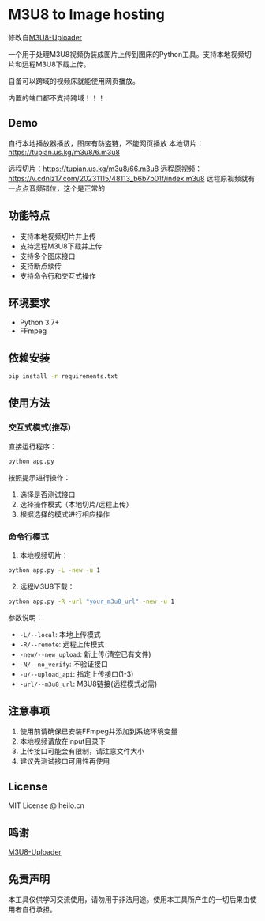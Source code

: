 # M3U8 to Image hosting

修改自[M3U8-Uploader](https://github.com/239144498/M3U8-Uploader)

一个用于处理M3U8视频伪装成图片上传到图床的Python工具。支持本地视频切片和远程M3U8下载上传。

自备可以跨域的视频床就能使用网页播放。

内置的端口都不支持跨域！！！

## Demo

自行本地播放器播放，图床有防盗链，不能网页播放
本地切片：https://tupian.us.kg/m3u8/6.m3u8

远程切片：https://tupian.us.kg/m3u8/66.m3u8
远程原视频：https://v.cdnlz17.com/20231115/48113_b6b7b01f/index.m3u8
远程原视频就有一点点音频错位，这个是正常的

## 功能特点

- 支持本地视频切片并上传
- 支持远程M3U8下载并上传
- 支持多个图床接口
- 支持断点续传
- 支持命令行和交互式操作

## 环境要求

- Python 3.7+
- FFmpeg

## 依赖安装 
```bash 
pip install -r requirements.txt
```
## 使用方法

### 交互式模式(推荐)

直接运行程序：
```bash
python app.py
```

按照提示进行操作：
1. 选择是否测试接口
2. 选择操作模式（本地切片/远程上传）
3. 根据选择的模式进行相应操作

### 命令行模式

1. 本地视频切片：
```bash
python app.py -L -new -u 1
```
2. 远程M3U8下载：
```bash
python app.py -R -url "your_m3u8_url" -new -u 1
```

参数说明：
- `-L/--local`: 本地上传模式
- `-R/--remote`: 远程上传模式
- `-new/--new_upload`: 新上传(清空已有文件)
- `-N/--no_verify`: 不验证接口
- `-u/--upload_api`: 指定上传接口(1-3)
- `-url/--m3u8_url`: M3U8链接(远程模式必需)


## 注意事项

1. 使用前请确保已安装FFmpeg并添加到系统环境变量
2. 本地视频请放在input目录下
3. 上传接口可能会有限制，请注意文件大小
4. 建议先测试接口可用性再使用

## License

MIT License @ heilo.cn

## 鸣谢

[M3U8-Uploader](https://github.com/239144498/M3U8-Uploader)

## 免责声明

本工具仅供学习交流使用，请勿用于非法用途。使用本工具所产生的一切后果由使用者自行承担。
